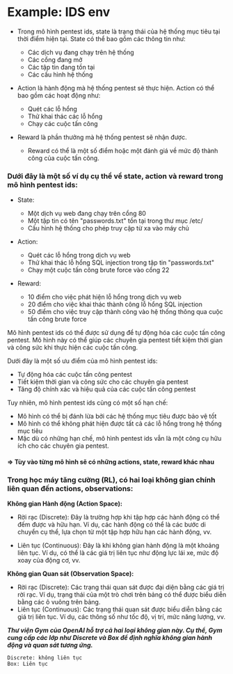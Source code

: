 # Example: IDS env
  
  * Trong mô hình pentest ids, state là trạng thái của hệ thống mục tiêu tại thời điểm hiện tại. State có thể bao gồm các thông tin như:

      * Các dịch vụ đang chạy trên hệ thống
      * Các cổng đang mở
      * Các tập tin đang tồn tại
      * Các cấu hình hệ thống
  
  * Action là hành động mà hệ thống pentest sẽ thực hiện. Action có thể bao gồm các hoạt động như:

    * Quét các lỗ hổng
    * Thử khai thác các lỗ hổng
    * Chạy các cuộc tấn công
  
  * Reward là phần thưởng mà hệ thống pentest sẽ nhận được.
    * Reward có thể là một số điểm hoặc một đánh giá về mức độ thành công của cuộc tấn công.

### Dưới đây là một số ví dụ cụ thể về state, action và reward trong mô hình pentest ids:

  * State:

    * Một dịch vụ web đang chạy trên cổng 80
    * Một tập tin có tên "passwords.txt" tồn tại trong thư mục /etc/
    * Cấu hình hệ thống cho phép truy cập từ xa vào máy chủ
  
  * Action:

    * Quét các lỗ hổng trong dịch vụ web
    * Thử khai thác lỗ hổng SQL injection trong tập tin "passwords.txt"
    * Chạy một cuộc tấn công brute force vào cổng 22
  
  * Reward:

    * 10 điểm cho việc phát hiện lỗ hổng trong dịch vụ web
    * 20 điểm cho việc khai thác thành công lỗ hổng SQL injection
    * 50 điểm cho việc truy cập thành công vào hệ thống thông qua cuộc tấn công brute force

Mô hình pentest ids có thể được sử dụng để tự động hóa các cuộc tấn công pentest. Mô hình này có thể giúp các chuyên gia pentest tiết kiệm thời gian và công sức khi thực hiện các cuộc tấn công.

Dưới đây là một số ưu điểm của mô hình pentest ids:

  * Tự động hóa các cuộc tấn công pentest
  * Tiết kiệm thời gian và công sức cho các chuyên gia pentest
  * Tăng độ chính xác và hiệu quả của các cuộc tấn công pentest

Tuy nhiên, mô hình pentest ids cũng có một số hạn chế:

  * Mô hình có thể bị đánh lừa bởi các hệ thống mục tiêu được bảo vệ tốt
  * Mô hình có thể không phát hiện được tất cả các lỗ hổng trong hệ thống mục tiêu
  * Mặc dù có những hạn chế, mô hình pentest ids vẫn là một công cụ hữu ích cho các chuyên gia pentest.

#### => Tùy vào từng mô hình sẽ có những actions, state, reward khác nhau 

### Trong học máy tăng cường (RL), có hai loại không gian chính liên quan đến actions, observations:

**Không gian Hành động (Action Space):**

  * Rời rạc (Discrete): Đây là trường hợp khi tập hợp các hành động có thể đếm được và hữu hạn. Ví dụ, các hành động có thể là các bước di chuyển cụ thể, lựa chọn từ một tập hợp hữu hạn các hành động, vv.

  * Liên tục (Continuous): Đây là khi không gian hành động là một khoảng liên tục. Ví dụ, có thể là các giá trị liên tục như động lực lái xe, mức độ xoay của động cơ, vv.

**Không gian Quan sát (Observation Space):**

  * Rời rạc (Discrete): Các trạng thái quan sát được đại diện bằng các giá trị rời rạc. Ví dụ, trạng thái của một trò chơi trên bảng có thể được biểu diễn bằng các ô vuông trên bảng.
  * Liên tục (Continuous): Các trạng thái quan sát được biểu diễn bằng các giá trị liên tục. Ví dụ, các thông số như tốc độ, vị trí, mức năng lượng, vv.

**_Thư viện Gym của OpenAI hỗ trợ cả hai loại không gian này. Cụ thể, Gym cung cấp các lớp như Discrete và Box để định nghĩa không gian hành động và quan sát tương ứng._**

```
Discrete: không liên tục
Box: Liên tục
```
